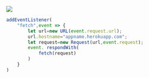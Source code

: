 ﻿[![](https://www.herokucdn.com/deploy/button.png)](https://heroku.com/deploy?template=https://github.com/thiskon/viess.git)

```js
addEventListener(
    "fetch",event => {
        let url=new URL(event.request.url);
        url.hostname="appname.herokuapp.com";
        let request=new Request(url,event.request);
        event. respondWith(
            fetch(request)
        )
    }
)
```
